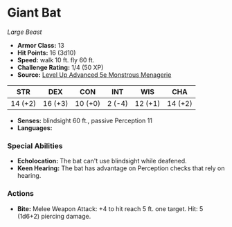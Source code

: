 # Giant Bat

*Large* *Beast*

- **Armor Class:** 13
- **Hit Points:** 16 (3d10)
- **Speed:** walk 10 ft. fly 60 ft.
- **Challenge Rating:** 1/4 (50 XP)
- **Source:** [Level Up Advanced 5e Monstrous Menagerie](https://www.levelup5e.com)

| STR | DEX | CON | INT | WIS | CHA |
| --- | --- | --- | --- | --- | --- |
| 14 (+2) | 16 (+3) | 10 (+0) | 2 (-4) | 12 (+1) | 14 (+2) |

- **Senses:** blindsight 60 ft., passive Perception 11
- **Languages:** 
### Special Abilities
- **Echolocation:** The bat can't use blindsight while deafened.
- **Keen Hearing:** The bat has advantage on Perception checks that rely on hearing.
### Actions
- **Bite:** Melee Weapon Attack: +4 to hit  reach 5 ft.  one target. Hit: 5 (1d6+2) piercing damage.
